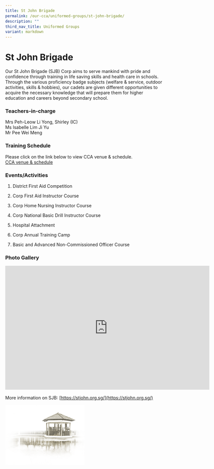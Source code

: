 ```yaml
---
title: St John Brigade
permalink: /our-cca/uniformed-groups/st-john-brigade/
description: ""
third_nav_title: Uniformed Groups
variant: markdown
---
```

# **St John Brigade**
Our St John Brigade (SJB) Corp aims to serve mankind with pride and confidence through training in life saving skills and health care in schools. Through the various proficiency badge subjects (welfare &amp; service, outdoor activities, skills &amp; hobbies), our cadets are given different opportunities to acquire the necessary knowledge that will prepare them for higher education and careers beyond secondary school.


### Teachers-in-charge

Mrs Peh-Leow Li Yong, Shirley (IC)   
Ms Isabelle Lim Ji Yu<br>
Mr Pee Wei Meng


### Training Schedule
Please click on the link below to view CCA venue &amp; schedule.&nbsp;  
[CCA venue &amp; schedule](/our-cca/cca/cca-venue-schedule/)

### Events/Activities

1. District First Aid Competition

2. Corp First Aid Instructor Course

3. Corp Home Nursing Instructor Course

4. Corp National Basic Drill Instructor Course&nbsp;

5. Hospital Attachment

6. Corp Annual Training Camp&nbsp;

7. Basic and Advanced Non-Commissioned Officer Course

### Photo Gallery
<iframe allowfullscreen="true" height="394" width="650" frameborder="0" src="https://docs.google.com/presentation/d/e/2PACX-1vSCgpelhu2ptl7dp_CCp_yYEI4BpibSbsj3xgXonRJf1yodWOgMyD1qFJLxOsGCSBi-yhkbznco4v6a/embed?start=true&amp;loop=true&amp;delayms=5000"></iframe>


More information on SJB: [https://stjohn.org.sg/](https://stjohn.org.sg/)

<img style="width:50%" src="/images/pavilion.png">